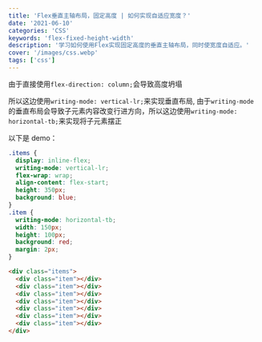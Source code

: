 ```yaml
---
title: 'Flex垂直主轴布局，固定高度 | 如何实现自适应宽度？'
date: '2021-06-10'
categories: 'CSS'
keywords: 'flex-fixed-height-width'
description: '学习如何使用Flex实现固定高度的垂直主轴布局，同时使宽度自适应。'
cover: '/images/css.webp'
tags: ['css']
---
```


由于直接使用`flex-direction: column;`会导致高度坍塌

所以这边使用`writing-mode: vertical-lr;`来实现垂直布局, 由于`writing-mode`的垂直布局会导致子元素内容改变行进方向，所以这边使用`writing-mode: horizontal-tb;`来实现将子元素摆正

以下是 demo：

```css
.items {
  display: inline-flex;
  writing-mode: vertical-lr;
  flex-wrap: wrap;
  align-content: flex-start;
  height: 350px;
  background: blue;
}
.item {
  writing-mode: horizontal-tb;
  width: 150px;
  height: 100px;
  background: red;
  margin: 2px;
}
```

```html
<div class="items">
  <div class="item"></div>
  <div class="item"></div>
  <div class="item"></div>
  <div class="item"></div>
  <div class="item"></div>
  <div class="item"></div>
  <div class="item"></div>
</div>
```

